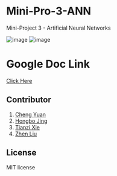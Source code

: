 # Mini-Pro-3-ANN
Mini-Project 3 - Artificial Neural Networks

![image](https://img.shields.io/badge/version-1.0.0-yellowgreen.svg)
![image](https://img.shields.io/badge/license-MIT-brightgreen.svg)

# Google Doc Link
[Click Here](https://docs.google.com/presentation/d/1O7YxtzpCM9tSsYRD5fpNYKkOmfu5-m0WCacqg0ekCHU/edit#slide=id.g26dcd4863b_0_0)

## Contributor
1. [Cheng Yuan](https://github.com/Cheng-Yuan-0124/)
2. [Hongbo Jing](https://github.com/hongbojing)
3. [Tianzi Xie](https://github.com/tianzixie/)
4. [Zhen Liu](https://github.com/Brian-ZhenLiu/)

## License
MIT license
